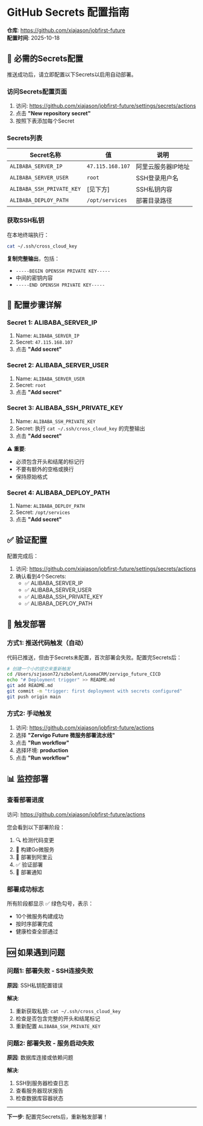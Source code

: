 # GitHub Secrets 配置指南

**仓库**: https://github.com/xiajason/jobfirst-future  
**配置时间**: 2025-10-18

## 🔐 必需的Secrets配置

推送成功后，请立即配置以下Secrets以启用自动部署。

### 访问Secrets配置页面

1. 访问: https://github.com/xiajason/jobfirst-future/settings/secrets/actions
2. 点击 **"New repository secret"**
3. 按照下表添加每个Secret

### Secrets列表

| Secret名称 | 值 | 说明 |
|-----------|-----|------|
| `ALIBABA_SERVER_IP` | `47.115.168.107` | 阿里云服务器IP地址 |
| `ALIBABA_SERVER_USER` | `root` | SSH登录用户名 |
| `ALIBABA_SSH_PRIVATE_KEY` | [见下方] | SSH私钥内容 |
| `ALIBABA_DEPLOY_PATH` | `/opt/services` | 部署目录路径 |

### 获取SSH私钥

在本地终端执行：

```bash
cat ~/.ssh/cross_cloud_key
```

**复制完整输出**，包括：
- `-----BEGIN OPENSSH PRIVATE KEY-----`
- 中间的密钥内容
- `-----END OPENSSH PRIVATE KEY-----`

## 📝 配置步骤详解

### Secret 1: ALIBABA_SERVER_IP

1. Name: `ALIBABA_SERVER_IP`
2. Secret: `47.115.168.107`
3. 点击 **"Add secret"**

### Secret 2: ALIBABA_SERVER_USER

1. Name: `ALIBABA_SERVER_USER`
2. Secret: `root`
3. 点击 **"Add secret"**

### Secret 3: ALIBABA_SSH_PRIVATE_KEY

1. Name: `ALIBABA_SSH_PRIVATE_KEY`
2. Secret: 执行 `cat ~/.ssh/cross_cloud_key` 的完整输出
3. 点击 **"Add secret"**

⚠️ **重要**: 
- 必须包含开头和结尾的标记行
- 不要有额外的空格或换行
- 保持原始格式

### Secret 4: ALIBABA_DEPLOY_PATH

1. Name: `ALIBABA_DEPLOY_PATH`
2. Secret: `/opt/services`
3. 点击 **"Add secret"**

## ✅ 验证配置

配置完成后：

1. 访问: https://github.com/xiajason/jobfirst-future/settings/secrets/actions
2. 确认看到4个Secrets:
   - ✅ ALIBABA_SERVER_IP
   - ✅ ALIBABA_SERVER_USER
   - ✅ ALIBABA_SSH_PRIVATE_KEY
   - ✅ ALIBABA_DEPLOY_PATH

## 🚀 触发部署

### 方式1: 推送代码触发（自动）

代码已推送，但由于Secrets未配置，首次部署会失败。配置完Secrets后：

```bash
# 创建一个小的提交来重新触发
cd /Users/szjason72/szbolent/LoomaCRM/zervigo_future_CICD
echo "# Deployment trigger" >> README.md
git add README.md
git commit -m "trigger: first deployment with secrets configured"
git push origin main
```

### 方式2: 手动触发

1. 访问: https://github.com/xiajason/jobfirst-future/actions
2. 选择 **"Zervigo Future 微服务部署流水线"**
3. 点击 **"Run workflow"**
4. 选择环境: **production**
5. 点击 **"Run workflow"**

## 📊 监控部署

### 查看部署进度

访问: https://github.com/xiajason/jobfirst-future/actions

您会看到以下部署阶段：
1. 🔍 检测代码变更
2. 🔨 构建Go微服务
3. 🚀 部署到阿里云
4. ✅ 验证部署
5. 📢 部署通知

### 部署成功标志

所有阶段都显示 ✅ 绿色勾号，表示：
- 10个微服务构建成功
- 按时序部署完成
- 健康检查全部通过

## 🆘 如果遇到问题

### 问题1: 部署失败 - SSH连接失败

**原因**: SSH私钥配置错误

**解决**:
1. 重新获取私钥: `cat ~/.ssh/cross_cloud_key`
2. 检查是否包含完整的开头和结尾标记
3. 重新配置 `ALIBABA_SSH_PRIVATE_KEY`

### 问题2: 部署失败 - 服务启动失败

**原因**: 数据库连接或依赖问题

**解决**:
1. SSH到服务器检查日志
2. 查看服务器现状报告
3. 检查数据库容器状态

---

**下一步**: 配置完Secrets后，重新触发部署！
